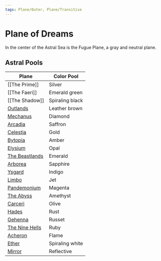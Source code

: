 ```yaml
---
tags: Plane/Outer, Plane/Transitive
---
```

# Plane of Dreams
In the center of the Astral Sea is the Fugue Plane, a gray and neutral plane. 
## Astral Pools
| Plane                                                        | Color Pool      |
| ------------------------------------------------------------ | --------------- |
| [[The Prime]]                                                | Silver          |
| [[The Faeri]]                                                | Emerald green   |
| [[The Shadow]]                                               | Spiraling black |
| [Outlands](Outlands.md) | Leather brown   |
| [Mechanus](Mechanus.md)           | Diamond         |
| [Arcadia](Arcadia.md)               | Saffron         |
| [Celestia](Celestia.md)          | Gold            |
| [Bytopia](Bytopia.md)                   | Amber           |
| [Elysium](Elysium.md)                                                    | Opal            |
| [The Beastlands](The%20Beastlands.md)                                             | Emerald         |
| [Arborea](Arborea.md)                                                    | Sapphire        |
| [Ysgard](Ysgard.md)                                                     | Indigo          |
| [Limbo](Limbo.md)                                                      | Jet             |
| [Pandemonium](Pandemonium.md)                                                | Magenta         |
| [The Abyss](The%20Abyss.md)                                                  | Amethyst        |
| [Carceri](Carceri.md)                                                    | Olive           |
| [Hades](Hades.md)                                                      | Rust            |
| [Gehenna](Gehenna.md)                                                    | Russet          |
| [The Nine Hells](The%20Nine%20Hells.md)                                             | Ruby            |
| [Acheron](Acheron.md)                                                    | Flame           |
| [Ether](Ether.md)                                                   | Spiraling white |
| [Mirror](Plane%20of%20Mirrors.md)                                                     | Reflective      |
